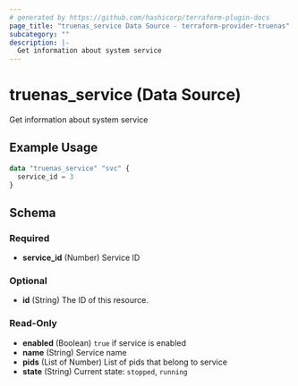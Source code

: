 ```yaml
---
# generated by https://github.com/hashicorp/terraform-plugin-docs
page_title: "truenas_service Data Source - terraform-provider-truenas"
subcategory: ""
description: |-
  Get information about system service
---
```


# truenas_service (Data Source)

Get information about system service

## Example Usage

```terraform
data "truenas_service" "svc" {
  service_id = 3
}
```

<!-- schema generated by tfplugindocs -->
## Schema

### Required

- **service_id** (Number) Service ID

### Optional

- **id** (String) The ID of this resource.

### Read-Only

- **enabled** (Boolean) `true` if service is enabled
- **name** (String) Service name
- **pids** (List of Number) List of pids that belong to service
- **state** (String) Current state: `stopped`, `running`


